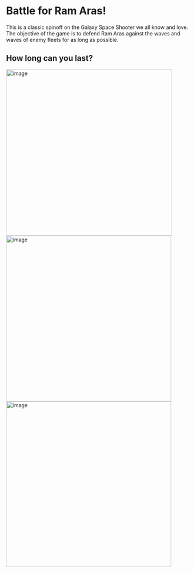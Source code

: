 # Battle for Ram Aras!
 This is a classic spinoff on the Galaxy Space Shooter we all know and love. The objective of the game is to defend Ram Aras against the waves and waves of enemy fleets for as long as possible.
 
How long can you last?
-------------------------------------------------------------------------------------------------------------------------------------------------------------------
<img width="451" alt="image" src="https://user-images.githubusercontent.com/47330952/208253483-58e7573b-6cc4-4522-990c-72feca7c7c4b.png">
<img width="449" alt="image" src="https://user-images.githubusercontent.com/47330952/208253534-97b3ca34-c4b9-4a37-8dc8-6617fde48594.png">
<img width="449" alt="image" src="https://user-images.githubusercontent.com/47330952/208253542-2daf71f3-8235-4f70-af3e-92d4b2a7b962.png">

